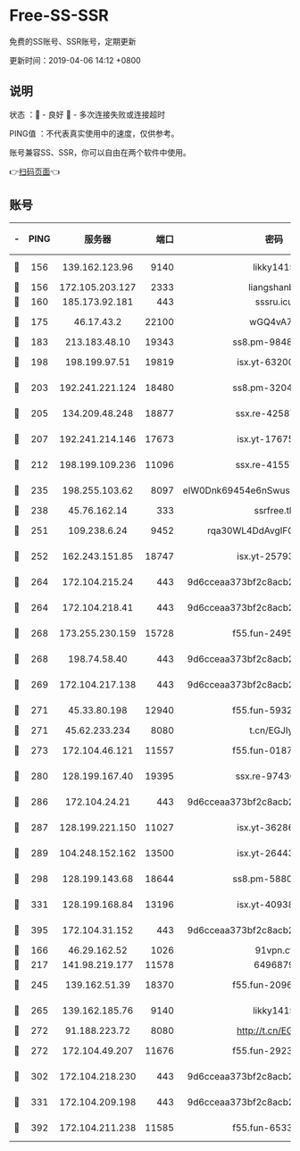# Free-SS-SSR

免费的SS账号、SSR账号，定期更新

更新时间：2019-04-06 14:12 +0800

## 说明

状态     ：🙂 - 良好 🙁 - 多次连接失败或连接超时

PING值   ：不代表真实使用中的速度，仅供参考。

账号兼容SS、SSR，你可以自由在两个软件中使用。

👉[扫码页面](https://liesauer.github.io/Free-SS-SSR/)👈

## 账号

|-|PING|服务器|端口|密码|加密方式|区域|
|:----:|:----:|:-----:|-----:|:----:|:----:|:----:|
|🙂|156|139.162.123.96|9140|likky1415|aes-256-cfb|JP|
|🙂|156|172.105.203.127|2333|liangshanbo|chacha20|JP|
|🙂|160|185.173.92.181|443|sssru.icu|rc4-md5|RU|
|🙂|175|46.17.43.2|22100|wGQ4vA7D|aes-256-gcm|RU|
|🙂|183|213.183.48.10|19343|ss8.pm-98489424|rc4-md5|RU|
|🙂|198|198.199.97.51|19819|isx.yt-63200254|aes-256-cfb|US|
|🙂|203|192.241.221.124|18480|ss8.pm-32044618|aes-256-cfb|US|
|🙂|205|134.209.48.248|18877|ssx.re-42587403|aes-256-cfb|US|
|🙂|207|192.241.214.146|17673|isx.yt-17675026|aes-256-cfb|US|
|🙂|212|198.199.109.236|11096|ssx.re-41557165|aes-256-cfb|US|
|🙂|235|198.255.103.62|8097|eIW0Dnk69454e6nSwuspv9DmS201tQ0D|aes-256-cfb|US|
|🙂|238|45.76.162.14|333|ssrfree.tk|rc4|SG|
|🙂|251|109.238.6.24|9452|rqa30WL4DdAvgIFG6Fs3znzTa|aes-256-cfb|FR|
|🙂|252|162.243.151.85|18747|isx.yt-25793910|aes-256-cfb|US|
|🙂|264|172.104.215.24|443|9d6cceaa373bf2c8acb22e60b6a58be6|aes-256-cfb|US|
|🙂|264|172.104.218.41|443|9d6cceaa373bf2c8acb22e60b6a58be6|aes-256-cfb|US|
|🙂|268|173.255.230.159|15728|f55.fun-24959941|aes-256-cfb|US|
|🙂|268|198.74.58.40|443|9d6cceaa373bf2c8acb22e60b6a58be6|aes-256-cfb|US|
|🙂|269|172.104.217.138|443|9d6cceaa373bf2c8acb22e60b6a58be6|aes-256-cfb|US|
|🙂|271|45.33.80.198|12940|f55.fun-59324256|aes-256-cfb|US|
|🙂|271|45.62.233.234|8080|t.cn/EGJIyrl|rc4-md5|CA|
|🙂|273|172.104.46.121|11557|f55.fun-01871509|aes-256-cfb|SG|
|🙂|280|128.199.167.40|19395|ssx.re-97436053|aes-256-cfb|SG|
|🙂|286|172.104.24.21|443|9d6cceaa373bf2c8acb22e60b6a58be6|aes-256-cfb|US|
|🙂|287|128.199.221.150|11027|isx.yt-36286257|aes-256-cfb|SG|
|🙂|289|104.248.152.162|13500|isx.yt-26443647|aes-256-cfb|SG|
|🙂|298|128.199.143.68|18644|ss8.pm-58805448|aes-256-cfb|SG|
|🙂|331|128.199.168.84|13196|isx.yt-40938959|aes-256-cfb|SG|
|🙂|395|172.104.31.152|443|9d6cceaa373bf2c8acb22e60b6a58be6|aes-256-cfb|US|
|🙂|166|46.29.162.52|1026|91vpn.cf|rc4-md5|RU|
|🙂|217|141.98.219.177|11578|6496879|chacha20|US|
|🙂|245|139.162.51.39|18370|f55.fun-20968647|aes-256-cfb|SG|
|🙂|265|139.162.185.76|9140|likky1415|aes-256-cfb|DE|
|🙂|272|91.188.223.72|8080|http://t.cn/EGJIyrl|rc4-md5|RU|
|🙂|272|172.104.49.207|11676|f55.fun-29234040|aes-256-cfb|SG|
|🙂|302|172.104.218.230|443|9d6cceaa373bf2c8acb22e60b6a58be6|aes-256-cfb|US|
|🙂|331|172.104.209.198|443|9d6cceaa373bf2c8acb22e60b6a58be6|aes-256-cfb|US|
|🙂|392|172.104.211.238|11585|f55.fun-65338054|aes-256-cfb|US|

